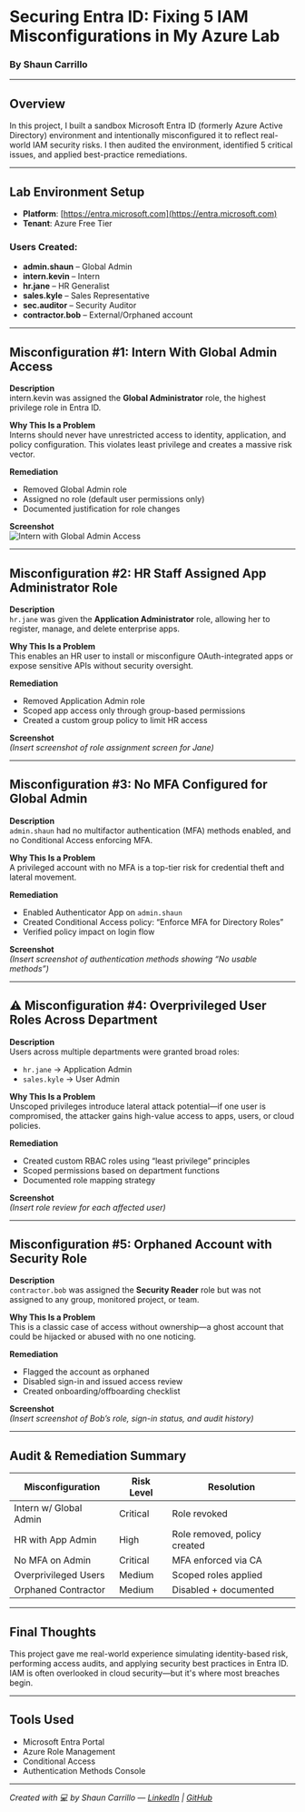 # Securing Entra ID: Fixing 5 IAM Misconfigurations in My Azure Lab  
### By Shaun Carrillo

---

## Overview

In this project, I built a sandbox Microsoft Entra ID (formerly Azure Active Directory) environment and intentionally misconfigured it to reflect real-world IAM security risks. I then audited the environment, identified 5 critical issues, and applied best-practice remediations.

---

## Lab Environment Setup

- **Platform**: [https://entra.microsoft.com](https://entra.microsoft.com)
- **Tenant**: Azure Free Tier

### Users Created:
- **admin.shaun** – Global Admin  
- **intern.kevin** – Intern  
- **hr.jane** – HR Generalist
- **sales.kyle** – Sales Representative
- **sec.auditor** – Security Auditor  
- **contractor.bob** – External/Orphaned account  

---

##  Misconfiguration #1: Intern With Global Admin Access

**Description**  
intern.kevin was assigned the **Global Administrator** role, the highest privilege role in Entra ID.

**Why This Is a Problem**  
Interns should never have unrestricted access to identity, application, and policy configuration. This violates least privilege and creates a massive risk vector.

**Remediation**
- Removed Global Admin role  
- Assigned no role (default user permissions only)  
- Documented justification for role changes  

**Screenshot**  
![Intern with Global Admin Access](screenshots/intern-kevin-global-admin.png)

---

## Misconfiguration #2: HR Staff Assigned App Administrator Role

**Description**  
`hr.jane` was given the **Application Administrator** role, allowing her to register, manage, and delete enterprise apps.

**Why This Is a Problem**  
This enables an HR user to install or misconfigure OAuth-integrated apps or expose sensitive APIs without security oversight.

**Remediation**
- Removed Application Admin role  
- Scoped app access only through group-based permissions  
- Created a custom group policy to limit HR access  

**Screenshot**  
*(Insert screenshot of role assignment screen for Jane)*

---

## Misconfiguration #3: No MFA Configured for Global Admin

**Description**  
`admin.shaun` had no multifactor authentication (MFA) methods enabled, and no Conditional Access enforcing MFA.

**Why This Is a Problem**  
A privileged account with no MFA is a top-tier risk for credential theft and lateral movement.

**Remediation**
- Enabled Authenticator App on `admin.shaun`  
- Created Conditional Access policy: “Enforce MFA for Directory Roles”  
- Verified policy impact on login flow  

**Screenshot**  
*(Insert screenshot of authentication methods showing “No usable methods”)*

---

## ⚠️ Misconfiguration #4: Overprivileged User Roles Across Department

**Description**  
Users across multiple departments were granted broad roles:

- `hr.jane` → Application Admin  
- `sales.kyle` → User Admin  

**Why This Is a Problem**  
Unscoped privileges introduce lateral attack potential—if one user is compromised, the attacker gains high-value access to apps, users, or cloud policies.

**Remediation**
- Created custom RBAC roles using “least privilege” principles  
- Scoped permissions based on department functions  
- Documented role mapping strategy  

**Screenshot**  
*(Insert role review for each affected user)*

---

## Misconfiguration #5: Orphaned Account with Security Role

**Description**  
`contractor.bob` was assigned the **Security Reader** role but was not assigned to any group, monitored project, or team.

**Why This Is a Problem**  
This is a classic case of access without ownership—a ghost account that could be hijacked or abused with no one noticing.

**Remediation**
- Flagged the account as orphaned  
- Disabled sign-in and issued access review  
- Created onboarding/offboarding checklist  

**Screenshot**  
*(Insert screenshot of Bob’s role, sign-in status, and audit history)*

---

## Audit & Remediation Summary

| Misconfiguration             | Risk Level | Resolution                  |
|-----------------------------|------------|-----------------------------|
| Intern w/ Global Admin      | Critical   | Role revoked                |
| HR with App Admin           | High       | Role removed, policy created|
| No MFA on Admin             | Critical   | MFA enforced via CA         |
| Overprivileged Users        | Medium     | Scoped roles applied        |
| Orphaned Contractor         | Medium     | Disabled + documented       |

---

## Final Thoughts

This project gave me real-world experience simulating identity-based risk, performing access audits, and applying security best practices in Entra ID. IAM is often overlooked in cloud security—but it's where most breaches begin.

---

## Tools Used

- Microsoft Entra Portal  
- Azure Role Management  
- Conditional Access  
- Authentication Methods Console  

---

*Created with 💻 by Shaun Carrillo — [LinkedIn](https://linkedin.com/in/shaun-carrillo) | [GitHub](https://github.com/shaunc11)*
